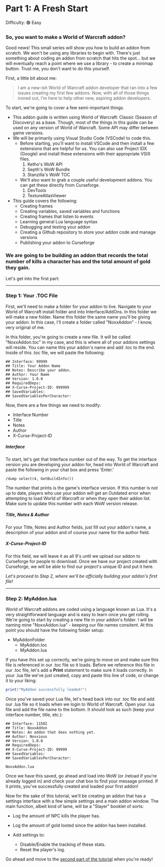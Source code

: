 # Part 1: A Fresh Start

Difficulty: 🟢 Easy

### So, you want to make a World of Warcraft addon?

Good news! This small series will show you how to build an addon from scratch. We won't be using any libraries to begin with. There's just something about coding an addon from scratch that hits the spot... but we will eventually reach a point where we use a library - to create a minimap button. Trust me, you don't want to do this yourself.

First, a little bit about me:

> I am a new-ish World of Warcraft addon developer that ran into a few issues creating my first few addons. Now, with all of those things ironed out, I'm here to help other new, aspiring addon developers.

To start, we're going to cover a few semi-important things.

* This addon guide is written using World of Warcraft: Classic (Season of Discovery) as a base. Though, most of the things in this guide can be used on any version of World of Warcraft. Some API may differ between game versions.
* We will be primarily using Visual Studio Code (VSCode) to code this.
  * Before starting, you'll want to install VSCode and then install a few extensions that are helpful for us. You can also use Project IDX (Google) and install these extensions with their appropriate VSIX files.
    1. Ketho's WoW API
    2. Septh's WoW Bundle
    3. Stanzilla's WoW TOC
  * We'll also want to grab a couple useful development addons. You can get these directly from Curseforge.
    1. DevTools
    2. TextureAtlasViewer
* This guide covers the following:
  * Creating frames
  * Creating variables, saved variables and functions
  * Creating frames that listen to events
  * Learning general Lua language syntax
  * Debugging and testing your addon
  * Creating a Github repository to store your addon code and manage versions
  * Publishing your addon to Curseforge

### We are going to be building an addon that records the total number of kills a character has and the total amount of gold they gain.

Let's get into the first part:

---

### Step 1: Your .TOC File

First, we'll need to make a folder for your addon to live. Navigate to your World of Warcraft install folder and into Interface/AddOns. In this folder we will make a new folder. Name this folder the same name you'll be giving your addon. In this case, I'll create a folder called "NoxxAddon" - I know, very original of me.

In this folder, you're going to create a new file. It will be called "NoxxAddon.toc" in my case, and this is where all of your addons settings will reside. You can name this your addon's name and add .toc to the end. Inside of this .toc file, we will paste the following:

```
## Interface: 99999
## Title: Your Addon Name
## Notes: Describe your addon.
## Author: Your Name
## Version: 1.0.0
## RequiredDeps:
## X-Curse-Project-ID: 999999
## SavedVariables:
## SavedVariablesPerCharacter:
```

Now, there are a few things we need to modify:

* Interface Number
* Title
* Notes
* Author
* X-Curse-Project-ID

##### Interface

To start, let's get that Interface number out of the way. To get the interface version you are developing your addon for, head into World of Warcraft and paste the following in your chat box and press 'Enter.'

```
/dump select(4, GetBuildInfo())
```

The number that prints is the game's interface version. If this number is not up to date, players who use your addon will get an Outdated error when attempting to load World of Warcraft or when they open their addon list. Make sure to update this number with each WoW version release.

##### Title, Notes & Author

For your Title, Notes and Author fields, just fill out your addon's name, a description of your addon and of course your name for the author field.

##### X-Curse-Project-ID

For this field, we will leave it as all 9's until we upload our addon to Curseforge for people to download. Once we have our project created with Curseforge, we will be able to find our project's unique ID and put it here.

*Let's proceed to Step 2, where we'll be officially building your addon's first file!*

---

### Step 2: MyAddon.lua

World of Warcraft addons are coded using a language known as Lua. It's a very straightforward language and is easy to learn once you get rolling. We're going to start by creating a new file in your addon's folder. I will be naming mine "NoxxAddon.lua" - keeping our file names consitent. At this point you should have the following folder setup:

* MyAddonFolder
  * MyAddon.toc
  * MyAddon.lua

If you have this set up correctly, we're going to move on and make sure this file is referenced in our .toc file so it loads. Before we reference this file in our .toc file, let's add a **Print** statement to make sure it loads correctly. In your .lua file we've just created, copy and paste this line of code, or change it to your liking:

```lua
print("MyAddon successfully loaded!")
```

Once you've saved your Lua file, let's head back into our .toc file and add our .lua file so it loads when we login to World of Warcraft. Open your .lua file and add the file name to the bottom. It should look as such (keep your interface number, title, etc.):

```
## Interface: 11502
## Title: NoxxAddon
## Notes: An addon that does nothing yet.
## Author: Noxxious
## Version: 1.0.0
## RequiredDeps:
## X-Curse-Project-ID: 99999
## SavedVariables:
## SavedVariablesPerCharacter:

NoxxAddon.lua
```

Once we have this saved, go ahead and load into WoW (or /reload if you're already logged in) and check your chat box to find your message printed. If it prints, you've successfully created and loaded your first addon!

Now for the sake of this tutorial, we'll be creating an addon that has a settings interface with a few simple settings and a main addon window. The main function, albeit kind of lame, will be a "Slayer" booklet of sorts:

* Log the amount of NPC kills the player has.
* Log the amount of gold looted since the addon has been installed.
* Add settings to:

  * Disable/Enable the tracking of these stats.
  * Reset the player's log.

Go ahead and move to the [second part of the tutorial](https://google.com) when you're ready!
